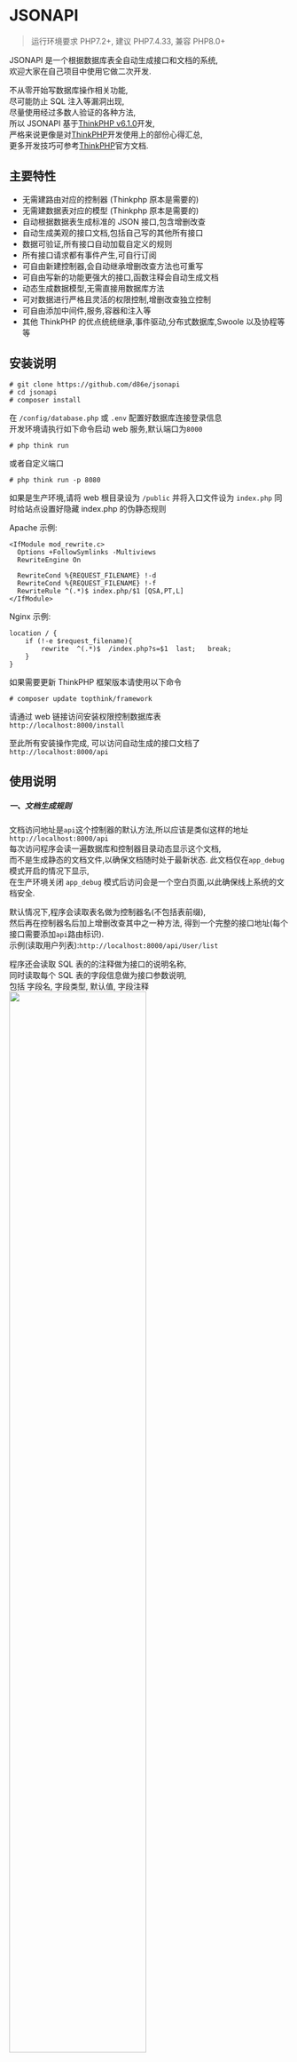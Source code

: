 # JSONAPI

> 运行环境要求 PHP7.2+, 建议 PHP7.4.33, 兼容 PHP8.0+

JSONAPI 是一个根据数据库表全自动生成接口和文档的系统,  
欢迎大家在自己项目中使用它做二次开发.

不从零开始写数据库操作相关功能,  
尽可能防止 SQL 注入等漏洞出现,  
尽量使用经过多数人验证的各种方法,  
所以 JSONAPI 基于[ThinkPHP v6.1.0](https://github.com/top-think/framework)开发,  
严格来说更像是对[ThinkPHP](https://www.kancloud.cn/manual/thinkphp6_0/content)开发使用上的部份心得汇总,  
更多开发技巧可参考[ThinkPHP](https://www.kancloud.cn/manual/thinkphp6_0/content)官方文档.

## 主要特性

- 无需建路由对应的控制器 (Thinkphp 原本是需要的)
- 无需建数据表对应的模型 (Thinkphp 原本是需要的)
- 自动根据数据表生成标准的 JSON 接口,包含增删改查
- 自动生成美观的接口文档,包括自己写的其他所有接口
- 数据可验证,所有接口自动加载自定义的规则
- 所有接口请求都有事件产生,可自行订阅
- 可自由新建控制器,会自动继承增删改查方法也可重写
- 可自由写新的功能更强大的接口,函数注释会自动生成文档
- 动态生成数据模型,无需直接用数据库方法
- 可对数据进行严格且灵活的权限控制,增删改查独立控制
- 可自由添加中间件,服务,容器和注入等
- 其他 ThinkPHP 的优点统统继承,事件驱动,分布式数据库,Swoole 以及协程等等

## 安装说明

```
# git clone https://github.com/d86e/jsonapi
# cd jsonapi
# composer install
```

在 `/config/database.php` 或 `.env` 配置好数据库连接登录信息  
开发环境请执行如下命令启动 web 服务,默认端口为`8000`

```
# php think run
```

或者自定义端口

```
# php think run -p 8080
```

如果是生产环境,请将 web 根目录设为 `/public` 并将入口文件设为 `index.php`
同时给站点设置好隐藏 index.php 的伪静态规则

Apache 示例:

```
<IfModule mod_rewrite.c>
  Options +FollowSymlinks -Multiviews
  RewriteEngine On

  RewriteCond %{REQUEST_FILENAME} !-d
  RewriteCond %{REQUEST_FILENAME} !-f
  RewriteRule ^(.*)$ index.php/$1 [QSA,PT,L]
</IfModule>

```

Nginx 示例:

```
location / {
	if (!-e $request_filename){
		rewrite  ^(.*)$  /index.php?s=$1  last;   break;
	}
}
```

如果需要更新 ThinkPHP 框架版本请使用以下命令

```
# composer update topthink/framework
```

请通过 web 链接访问安装权限控制数据库表  
`http://localhost:8000/install`

至此所有安装操作完成, 可以访问自动生成的接口文档了  
`http://localhost:8000/api`

## 使用说明

##### 一、文档生成规则

文档访问地址是`api`这个控制器的默认方法,所以应该是类似这样的地址  
`http://localhost:8000/api`  
每次访问程序会读一遍数据库和控制器目录动态显示这个文档,  
而不是生成静态的文档文件,以确保文档随时处于最新状态.
此文档仅在`app_debug`模式开启的情况下显示,  
在生产环境关闭 `app_debug` 模式后访问会是一个空白页面,以此确保线上系统的文档安全.

默认情况下,程序会读取表名做为控制器名(不包括表前缀),  
然后再在控制器名后加上增删改查其中之一种方法,
得到一个完整的接口地址(每个接口需要添加`api`路由标识).  
示例(读取用户列表):`http://localhost:8000/api/User/list`

程序还会读取 SQL 表的的注释做为接口的说明名称,  
同时读取每个 SQL 表的字段信息做为接口参数说明,  
包括 字段名, 字段类型, 默认值, 字段注释
<img src="https://gitee.com/d86e/images/raw/main/WX20240312-214529@2x.png" width="70%">

如果需要自己写控制器和一些高级方法,  
同样可以自动生成接口及文档
但是请写好函数的注释,  
程序会读取`@name `后面的函数说明名称,  
会读取`@param `后面的字段名和注释,  
字段名和注释中间用空格隔开,注释后面是必填,再后面是默认值,  
示例 `@param name 产品的名字 否 Null`
<img src="https://gitee.com/d86e/images/raw/main/WX20240312-214712@2x.png" width="70%">

##### 二、接口访问事件

基础控制器内已经写了增删改查方法及事件触发,  
自动生成的接口或自定义控制器继承它都会触发接口访问事件,  
事件标识是`RequestApi`  
可自行写监听类或订阅类,  
监听类的目录是`/app/listener/`  
订阅类的目录是`/app/subscribe/`  
事件`RequestApi`会把整个 Request Param 做为参数传递给监听或订阅类,  
监听和订阅类需要在事件定义文件`app/event.php`内注册绑定才会生效,
代码内有写了一个`RequestApi`的监听和订阅以及注册示例.

也可以在任意地方直接使用`Event::listen`对事件进行监听,  
或者使用`Event::subscribe`对事件进行订阅,  
更多高级用法和说明请看 [ThinkPHP 文档 - 事件](https://doc.thinkphp.cn/v6_1/shijianjizhi.html)

##### 三、数据提交及验证

所有接口支持自定议数据验证,会动自加载验证规则类.  
验证规则类在`/app/validate`内, 里面有一个示例`User.php`  
支持场景验证, 验证错信息支持多语言.
更多使用方法请看 [ThinkPHP - 验证器](https://doc.thinkphp.cn/v6_1/yanzhengqi.html)

提交的参数里,这些是可以用的:
`field`过滤返回想要的字段,  
`page` 字段是提交分页信息的,用法遵循 Thinkphp,  
`order` 数据排序.

接口支持所有类型的请求,get、post 等等

##### 四、用户权限控制

整个权限控制一共使用了四张数据表,如有和你业务系统表重名请自行修改,  
`auth`表用来记录其他表的名称和增删改查四种分别开启权限的模式,  
 一共有三种模式:  
 0、是只能操作用户自有数据.  
 1、规则表没有规则时可操作所有数据.  
 2、规则表没有规则时不可操作任何数据.

增删改查分别对应的规则表:  
`auth_write_rule`  
`auth_delete_rule`  
`auth_update_rule`  
`auth_read_rule`  
每个规则表都会记录 `name`表名 `data_id`数据 id `user_id`用户 id `type`是否可写.
程序会先读取`auth`表以确认访问的数据表是否开启了权限控制以及控制的模式.
然后会拿用户 id 去各个操作方法对应的表里找规则以决定用户是否有相关的操作权限.

一般约定用户 id 用`user_id`, 而数据 id 用`data_id`,  
在`baseModel.php`内使用了`Session::get('user_id')`的方式读取用户 id,
所以在其他地方处理用户登录时,应该把用户 id 以`user_id`为索引存入 Session 内.  
如果你不想使用 Session 记录用户的 id, 请自行改用别的方式存取, 仅在`baseModel.php`内有两个地方使用`Session::get('user_id')`

## 单元测试

测试工具用的是 PHPUnit 9.6.17  
[文档地址](https://docs.phpunit.de/en/9.6/index.html) `https://docs.phpunit.de/en/9.6/index.html`

封装了一个 Trait 类`TestExtendTrait`, 用于向控制器的方法请求数据,  
可以在测试类中直接使用, 像这样:  
`use tests\TestTesxt`

`tests/ApiTest.php` 是接口的单元测试类,  
里面已经写好了增删改查和文档页面的测试,  
共六个测试方法六个断言,  
测试`user`表, 请自行增加此表和测试数据,  
修改 `tests/ApiTest.php` 内的测试字段和数据.

然后执行单元测试命令:

```
./vendor/bin/phpunit tests/ApiTest.php
```

当测试通过后, 程序会输出:

```
......         6 / 6 (100%)

Time: 00:00.095, Memory: 10.00 MB

OK (6 tests, 6 assertions)
```

## 参与开发

想参与开发 jsonapi, 应该怎么做?  
首先 `Fork` 一份代码仓库, 然后`git clone`你的仓库到本地,  
按照上面的安装流程把工程跑起来,  
实现 jsonapi 功能的核心文件一共有三个:

##### 1、公共基础控制器

`/app/BaseController.php`,  
Api.php 是直接继承它获得增删改查方法的,
自己如果确实需要建其他控制器建议也继承它以便继承增删改查方法.

##### 2、公共基础模型

`/app/model/BaseModel.php`,  
所有的匿名模型都是继承它实现权限控制和数据操作的,  
自己如果确实需要建模型建议也继承它以便继承权限和数据操作.

##### 3、实现接口文档的控制器

`/app/controller/Api.php`  
此控制器的默认方法实现了接口文档的生成和输出,
直接输出 HTML,仅在`app_debu`g 模式下有输出.

JSONAPI 的实现整体代码量极其的少,  
每个函数都有非常详细的注释.

开发新的功能或修改之后`commit`并`git push`到你的仓库中,  
再通过`Pull Request`到本仓库, 审核通过后会第一时间合并到主分支.

同时也欢迎直接在 Github 加入到 JSONAPI 的开发团队中,请和[Tommy Tan](https://github.com/d86e) (<thf85@qq.com>)取得联系.

提前感谢每一位参与者.

请参阅 [ThinkPHP 完全开发手册](https://www.kancloud.cn/manual/thinkphp6_0/content) [ThinkPHP 核心框架包](https://github.com/top-think/framework).

## 打赏赞助

如果 JSONAPI 对你有帮助, 请给项目打赏支持.  
<img src="https://gitee.com/d86e/images/raw/main/wechat_pay.jpg" width="20%">

## 致敬感谢

[ThinkPHP](https://www.thinkphp.cn)  
[ThinkPHP 社区](https://q.thinkphp.cn)

## 版权信息

JSONAPI 遵循 Apache2 开源协议发布，并提供个人和商业免费使用。
所使用的底层框架 ThinkPHP 版权归 ThinkPHP 官方所有,
本项目可能包含的第三方源码和二进制文件之版权信息另行标注。

版权所有 Copyright 2024 by [Tommy Tan](https://github.com/d86e) All rights reserved。

更多细节参阅 [LICENSE.txt](LICENSE.txt)
